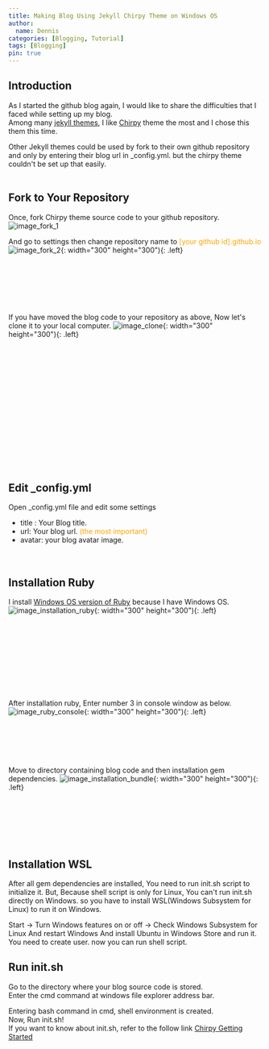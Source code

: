```yaml
---
title: Making Blog Using Jekyll Chirpy Theme on Windows OS
author:
  name: Dennis
categories: [Blogging, Tutorial]
tags: [Blogging]
pin: true
---
```


## Introduction
As I started the github blog again, I would like to share the difficulties that I faced while setting up my blog.<br>
Among many [jekyll themes](https://jekyll-themes.com/free/), I like [Chirpy](https://jekyll-themes.com/chirpy/) theme the most and I chose this them this time. 

Other Jekyll themes could be used by fork to their own github repository and only by entering their blog url in _config.yml.
but the chirpy theme couldn't be set up that easily.<br><br>

## Fork to Your Repository
Once, fork Chirpy theme source code to your github repository. 
![image_fork_1]({{site.url}}/assets/img/2022-01-09-making-blog-using-jekyll-chirpy-theme-on-windows-os/fork_1.png)

And go to settings then change repository name to <span style="color:orange">[your github id].github.io</span>
![image_fork_2]({{site.url}}/assets/img/2022-01-09-making-blog-using-jekyll-chirpy-theme-on-windows-os/fork_2.png){: width="300" height="300"){: .left}<br><br><br><br><br><br><br>


If you have moved the blog code to your repository as above, Now let's clone it to your local computer.
![image_clone]({{site.url}}/assets/img/2022-01-09-making-blog-using-jekyll-chirpy-theme-on-windows-os/clone.png){: width="300" height="300"){: .left}<br><br><br><br><br><br><br><br><br><br><br><br><br><br><br><br>

## Edit _config.yml
Open _config.yml file and edit some settings
- title : Your Blog title.
- url:  Your blog url. <span style="color:orange">(the most important)</span> 
- avatar: your blog avatar image.   
<br><br>

## Installation Ruby
I install [Windows OS version of Ruby](https://rubyinstaller.org/downloads/) because I have Windows OS.<br>
![image_installation_ruby]({{site.url}}/assets/img/2022-01-09-making-blog-using-jekyll-chirpy-theme-on-windows-os/installation_ruby.png){: width="300" height="300"){: .left}<br><br><br><br><br><br><br><br><br><br>

After installation ruby, Enter number 3 in console window as below.<br>
![image_ruby_console]({{site.url}}/assets/img/2022-01-09-making-blog-using-jekyll-chirpy-theme-on-windows-os/ruby_console.png){: width="300" height="300"){: .left}<br><br><br><br><br><br> 

Move to directory containing blog code and then installation gem dependencies.
![image_installation_bundle]({{site.url}}/assets/img/2022-01-09-making-blog-using-jekyll-chirpy-theme-on-windows-os/installation_bundle.png){: width="300" height="300"){: .left}<br><br><br><br><br>
<br><br>

## Installation WSL
After all gem dependencies are installed, You need to run init.sh script to initialize it.
But, Because shell script is only for Linux, You can't run init.sh directly on Windows. 
so you have to install WSL(Windows Subsystem for Linux) to run it on Windows.

Start -> Turn Windows features on or off -> Check Windows Subsystem for Linux
And restart Windows
And install Ubuntu in Windows Store and run it.
You need to create user. now you can run shell script.

## Run init.sh
Go to the directory where your blog source code is stored.<br>
Enter the cmd command at windows file explorer address bar.

Entering bash command in cmd, shell environment is created.<br>
Now, Run init.sh!<br>
If you want to know about init.sh, refer to the follow link [Chirpy Getting Started](https://github.com/cotes2020/jekyll-theme-chirpy/wiki/Getting-started)

